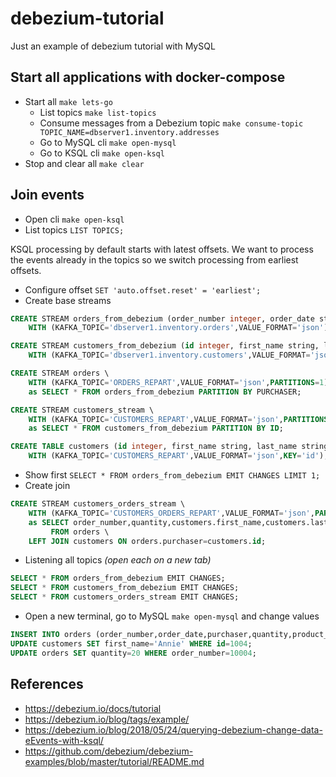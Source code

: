 # debezium-tutorial
Just an example of debezium tutorial with MySQL

## Start all applications with docker-compose
- Start all `make lets-go`
  - List topics `make list-topics`
  - Consume messages from a Debezium topic `make consume-topic TOPIC_NAME=dbserver1.inventory.addresses`
  - Go to MySQL cli `make open-mysql`
  - Go to KSQL cli `make open-ksql`
- Stop and clear all `make clear`

## Join events
- Open cli `make open-ksql`
- List topics `LIST TOPICS;`

KSQL processing by default starts with latest offsets. We want to process the events already in the topics so we switch processing from earliest offsets.

- Configure offset `SET 'auto.offset.reset' = 'earliest';`
- Create base streams
```sql
CREATE STREAM orders_from_debezium (order_number integer, order_date string, purchaser integer, quantity integer, product_id integer) \
    WITH (KAFKA_TOPIC='dbserver1.inventory.orders',VALUE_FORMAT='json');

CREATE STREAM customers_from_debezium (id integer, first_name string, last_name string, email string) \
    WITH (KAFKA_TOPIC='dbserver1.inventory.customers',VALUE_FORMAT='json');

CREATE STREAM orders \
    WITH (KAFKA_TOPIC='ORDERS_REPART',VALUE_FORMAT='json',PARTITIONS=1) \
    as SELECT * FROM orders_from_debezium PARTITION BY PURCHASER;

CREATE STREAM customers_stream \
    WITH (KAFKA_TOPIC='CUSTOMERS_REPART',VALUE_FORMAT='json',PARTITIONS=1) \
    as SELECT * FROM customers_from_debezium PARTITION BY ID;

CREATE TABLE customers (id integer, first_name string, last_name string, email string) \
    WITH (KAFKA_TOPIC='CUSTOMERS_REPART',VALUE_FORMAT='json',KEY='id');
```
- Show first `SELECT * FROM orders_from_debezium EMIT CHANGES LIMIT 1;`
- Create join
```sql
CREATE STREAM customers_orders_stream \
    WITH (KAFKA_TOPIC='CUSTOMERS_ORDERS_REPART',VALUE_FORMAT='json',PARTITIONS=1) \
    as SELECT order_number,quantity,customers.first_name,customers.last_name \
         FROM orders \
    LEFT JOIN customers ON orders.purchaser=customers.id;
```

- Listening all topics _(open each on a new tab)_
```sql
SELECT * FROM orders_from_debezium EMIT CHANGES;
SELECT * FROM customers_from_debezium EMIT CHANGES;
SELECT * FROM customers_orders_stream EMIT CHANGES;
```

- Open a new terminal, go to MySQL `make open-mysql` and change values
```sql
INSERT INTO orders (order_number,order_date,purchaser,quantity,product_id) VALUES(default,NOW(),1003,5,101);
UPDATE customers SET first_name='Annie' WHERE id=1004;
UPDATE orders SET quantity=20 WHERE order_number=10004;
```

## References

- https://debezium.io/docs/tutorial
- https://debezium.io/blog/tags/example/
- https://debezium.io/blog/2018/05/24/querying-debezium-change-data-eEvents-with-ksql/
- https://github.com/debezium/debezium-examples/blob/master/tutorial/README.md
